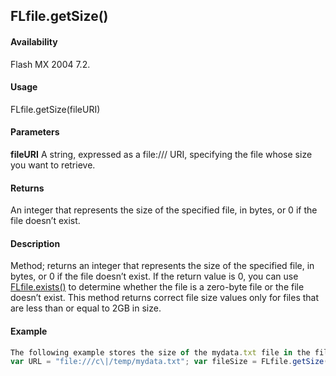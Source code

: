 ## FLfile.getSize()

#### Availability

Flash MX 2004 7.2.

#### Usage

FLfile.getSize(fileURI)

#### Parameters

**fileURI** A string, expressed as a file:/// URI, specifying the file whose size you want to retrieve.

#### Returns

An integer that represents the size of the specified file, in bytes, or 0 if the file doesn’t exist.

#### Description

Method; returns an integer that represents the size of the specified file, in bytes, or 0 if the file doesn’t exist. If the return value is 0, you can use [FLfile.exists()](#!AdobeDocs/developers-animatesdk-docs/test/FLfile_object/FLfile2.md) to determine whether the file is a zero-byte file or the file doesn’t exist.
This method returns correct file size values only for files that are less than or equal to 2GB in size.

#### Example

```javascript
The following example stores the size of the mydata.txt file in the fileSize variable:
var URL = "file:///c\|/temp/mydata.txt"; var fileSize = FLfile.getSize(URL);

```